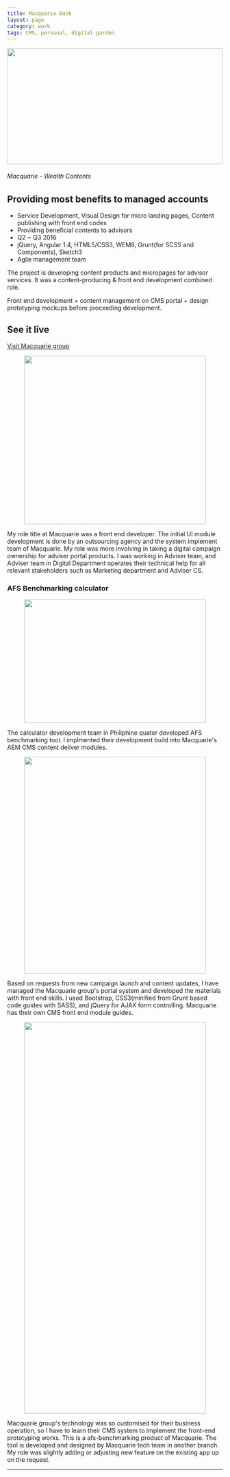 ```yaml
---
title: Macquarie Bank
layout: page
category: work
tags: CMS, personal, digital garden
---
```


<div class="intro grid">
	<div class="col">
		<div class="figure">
			<div class="image-outer-wrapper" style="z-index: 0; position: relative;">
				<div class="image-wrapper" style="position: relative; overflow: hidden; z-index: 1;">
					<div style="width: 100%; padding-bottom: 53.4247%;"></div><img alt=""
						src=""
						style="position: absolute; top: 0px; left: 0px; transition: opacity 0.5s ease 0.25s; opacity: 0; width: 100%; height: 100%; object-fit: cover; object-position: center center;">
					<img sizes="(max-width: 1095px) 100vw, 1095px"
						style="position: absolute; top: 0px; left: 0px; transition-duration: 0.5s; transition-timing-function: ease; transition-property: opacity; opacity: 1; width: 100%; height: 100%; object-fit: cover; object-position: center center;">
				</div>
			</div>
		</div>
	</div>
	<div class="col">
		<div class="meta">
			<div class="title">
				<hgroup>
					<h6>Macquarie - Wealth Contents</h6>
					<h2>Providing most benefits to managed accounts</h2>
				</hgroup>
			</div>
			<div class="summary">
				<ul>
					<li>Service Development, Visual Design for micro landing pages, Content publishing with front end codes</li>
					<li>Providing beneficial contents to advisors</li>
					<li>Q2 ~ Q3 2016</li>
					<li>jQuery, Angular 1.4, HTML5/CSS3, WEM8, Grunt(for SCSS and Components), Sketch3</li>
					<li>Agile management team</li>
				</ul>
			</div>
		</div>
	</div>
</div>

<article id="content">
	<div>
		<div class="block mobile-pull">
			<p>The project is developing content products and micropages for advisor services. It was a content-producing
				&amp; front end development combined role.</p>
		</div>
		<div class="block right">
			<p>Front end development + content management on CMS portal + design prototyping mockups before proceeding
				development.</p>
		</div>
		<div class="block pull">
			<h2>See it live</h2>
		</div>
		<div class="block right pull"><a
				href="https://www.macquarie.com/au/advisers/tools/calculators/afs-benchmarking-tool" class="button">Visit
				Macquarie group</a></div>
		<div class="block full">
			<figure class="undefined">
				<div class="image-outer-wrapper" style="z-index: 0; position: relative;">
					<div class="image-wrapper" style="position: relative; overflow: hidden; z-index: 1;">
						<div style="width: 100%; padding-bottom: 92.695%;"></div>
						<img alt="" src=""
							style="position: absolute; top: 0px; left: 0px; transition: opacity 0.5s ease 0.25s; opacity: 0; width: 100%; height: 100%; object-fit: cover; object-position: center center;">
							<img
							alt="" sizes="(max-width: 1000px) 100vw, 1000px"
							style="position: absolute; top: 0px; left: 0px; transition-duration: 0.5s; transition-timing-function: ease; transition-property: opacity; opacity: 1; width: 100%; height: 100%; object-fit: cover; object-position: center center;">
					</div>
				</div>
				<figcaption></figcaption>
			</figure>
			<p>My role title at Macquarie was a front end developer. The initial UI module development is done by an
				outsourcing agency and the system implement team of Macquarie. My role was more involving in taking a digital
				campaign ownership for adviser portal products. I was working in Adviser team, and Adviser team in Digital
				Department operates their technical help for all relevant stakeholders such as Marketing department and Adviser
				CS.</p>
		</div>
		<div class="block full">
			<h3>AFS Benchmarking calculator</h3>
			<figure class="undefined">
				<div class="image-outer-wrapper" style="z-index: 0; position: relative;">
					<div class="image-wrapper" style="position: relative; overflow: hidden; z-index: 1;">
						<div style="width: 100%; padding-bottom: 67.9634%;"></div><img alt=""
							style="position: absolute; top: 0px; left: 0px; transition: opacity 0.5s ease 0.25s; opacity: 0; width: 100%; height: 100%; object-fit: cover; object-position: center center;"><img
							alt="" sizes="(max-width: 800px) 100vw, 800px"
							style="position: absolute; top: 0px; left: 0px; transition-duration: 0.5s; transition-timing-function: ease; transition-property: opacity; opacity: 1; width: 100%; height: 100%; object-fit: cover; object-position: center center;">
					</div>
				</div>
				<figcaption></figcaption>
			</figure>
			<p>The calculator development team in Philiphine quater developed AFS benchmarking tool. I implmented their
				development build into Macquarie's AEM CMS content deliver modules.</p>
		</div>
		<div class="block full">
			<figure class="undefined">
				<div class="image-outer-wrapper" style="z-index: 0; position: relative;">
					<div class="image-wrapper" style="position: relative; overflow: hidden; z-index: 1;">
						<div style="width: 100%; padding-bottom: 119.006%;"></div><img alt=""
							style="position: absolute; top: 0px; left: 0px; transition: opacity 0.5s ease 0.25s; opacity: 0; width: 100%; height: 100%; object-fit: cover; object-position: center center;"><img
							alt="" sizes="(max-width: 926px) 100vw, 926px"
							style="position: absolute; top: 0px; left: 0px; transition-duration: 0.5s; transition-timing-function: ease; transition-property: opacity; opacity: 1; width: 100%; height: 100%; object-fit: cover; object-position: center center;">
					</div>
				</div>
				<figcaption></figcaption>
			</figure>
			<p>Based on requests from new campaign launch and content updates, I have managed the Macquarie group's portal
				system and developed the materials with front end skills. I used Bootstrap, CSS3(minified from Grunt based code
				guides with SASS), and jQuery for AJAX form controlling. Macquarie has their own CMS front end module guides.
			</p>
		</div>
		<div class="block full">
			<figure class="undefined">
				<div class="image-outer-wrapper" style="z-index: 0; position: relative;">
					<div class="image-wrapper" style="position: relative; overflow: hidden; z-index: 1;">
						<div style="width: 100%; padding-bottom: 215.066%;"></div><img alt=""
							style="position: absolute; top: 0px; left: 0px; transition: opacity 0.5s ease 0.25s; opacity: 0; width: 100%; height: 100%; object-fit: cover; object-position: center center;"><img
							alt="" sizes="(max-width: 800px) 100vw, 800px"
							style="position: absolute; top: 0px; left: 0px; transition-duration: 0.5s; transition-timing-function: ease; transition-property: opacity; opacity: 1; width: 100%; height: 100%; object-fit: cover; object-position: center center;">
					</div>
				</div>
				<figcaption></figcaption>
			</figure>
			<p>Macquarie group's technology was so customised for their business operation, so I have to learn their CMS
				system to implement the front-end prototyping works. This is a afs-benchmarking product of Macquarie. The tool
				is developed and designed by Macquarie tech team in another branch. My role was slightly adding or adjusting new
				feature on the existing app up on the request.</p>
		</div>
	</div>
	<hr>
</article>